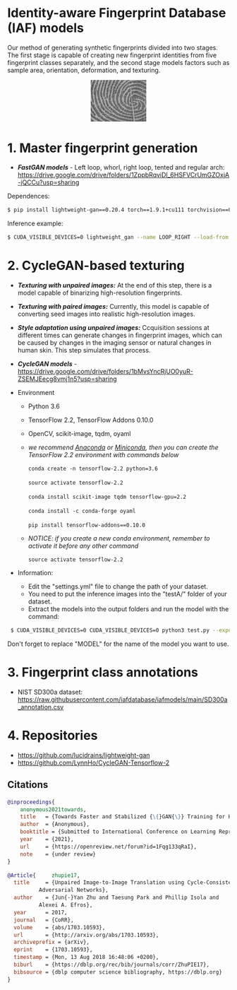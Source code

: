 # Identity-aware Fingerprint Database (IAF) models

Our method of generating synthetic fingerprints divided into two stages. The first stage is capable of creating new fingerprint identities from five fingerprint classes separately, and the second stage models factors such as sample area, orientation, deformation, and texturing.

<p align="center"> <img src="25_1_5.png" width="25%" /> </p>


# 1. Master fingerprint generation

-  ***FastGAN models*** - Left loop, whorl, right loop, tented and regular arch:  https://drive.google.com/drive/folders/1ZppbRqviDI_6HSFVCrUmGZOxjA-jQCCu?usp=sharing

  Dependences: 
  ```bash
  $ pip install lightweight-gan==0.20.4 torch==1.9.1+cu111 torchvision==0.10.1+cu111 torchaudio==0.9.1 -f https://download.pytorch.org/whl/torch_stable.html 
  ```

  Inference example: 
  ```bash
  $ CUDA_VISIBLE_DEVICES=0 lightweight_gan --name LOOP_RIGHT --load-from 138 --generate --generate-types default --num-image-tiles 1000
  ```
  
# 2. CycleGAN-based texturing

- ***Texturing with unpaired images:*** At the end of this step, there is a model capable of binarizing high-resolution fingerprints.
- ***Texturing with paired images:***  Currently, this model is capable of converting seed images into realistic high-resolution images.
- ***Style adaptation using unpaired images:*** Ccquisition sessions at different times can generate changes in fingerprint images, which can be caused by changes in the imaging sensor or natural changes in human skin. This step simulates that process. 
     
-  ***CycleGAN models*** - https://drive.google.com/drive/folders/1bMvsYncRjUO0yuR-ZSEMJEecg8vmj1n5?usp=sharing

- Environment

    - Python 3.6

    - TensorFlow 2.2, TensorFlow Addons 0.10.0

    - OpenCV, scikit-image, tqdm, oyaml

    - *we recommend [Anaconda](https://www.anaconda.com/distribution/#download-section) or [Miniconda](https://docs.conda.io/en/latest/miniconda.html#linux-installers), then you can create the TensorFlow 2.2 environment with commands below*

        ```console
        conda create -n tensorflow-2.2 python=3.6

        source activate tensorflow-2.2

        conda install scikit-image tqdm tensorflow-gpu=2.2

        conda install -c conda-forge oyaml

        pip install tensorflow-addons==0.10.0
        ```

    - *NOTICE: if you create a new conda environment, remember to activate it before any other command*

        ```console
        source activate tensorflow-2.2
        ```
- Information: 
  - Edit the "settings.yml" file to change the path of your dataset.
  - You need to put the inference images into the "testA/" folder of your dataset.
  - Extract the models into the output folders and run the model with the command:
 ```bash
  $ CUDA_VISIBLE_DEVICES=0 CUDA_VISIBLE_DEVICES=0 python3 test.py --experiment_dir ./output/MODEL/
  ```
Don't forget to replace "MODEL" for the name of the model you want to use.

# 3. Fingerprint class annotations
- NIST SD300a dataset:  https://raw.githubusercontent.com/iafdatabase/iafmodels/main/SD300a_annotation.csv

# 4. Repositories
- https://github.com/lucidrains/lightweight-gan
- https://github.com/LynnHo/CycleGAN-Tensorflow-2

## Citations

```bibtex
@inproceedings{
    anonymous2021towards,
    title   = {Towards Faster and Stabilized {\{}GAN{\}} Training for High-fidelity Few-shot Image Synthesis},
    author  = {Anonymous},
    booktitle = {Submitted to International Conference on Learning Representations},
    year    = {2021},
    url     = {https://openreview.net/forum?id=1Fqg133qRaI},
    note    = {under review}
}
```

```bibtex
@Article{	  zhupie17,
  title		= {Unpaired Image-to-Image Translation using Cycle-Consistent
		  Adversarial Networks},
  author	= {Jun{-}Yan Zhu and Taesung Park and Phillip Isola and
		  Alexei A. Efros},
  year		= 2017,
  journal	= {CoRR},
  volume	= {abs/1703.10593},
  url		= {http://arxiv.org/abs/1703.10593},
  archiveprefix	= {arXiv},
  eprint	= {1703.10593},
  timestamp	= {Mon, 13 Aug 2018 16:48:06 +0200},
  biburl	= {https://dblp.org/rec/bib/journals/corr/ZhuPIE17},
  bibsource	= {dblp computer science bibliography, https://dblp.org}
}
```

